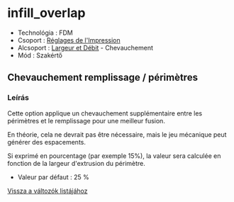 # infill\_overlap

* Technológia : FDM
* Csoport : [Réglages de l'Impression](../print_settings/print_settings.md)
* Alcsoport : [Largeur et Débit](../print_settings/print_settings.md#largeur-et-débit) - Chevauchement
* Mód : Szakértő

## Chevauchement remplissage / périmètres

### Leírás

Cette option applique un chevauchement supplémentaire entre les périmètres et le remplissage pour une meilleur fusion.

En théorie, cela ne devrait pas être nécessaire, mais le jeu mécanique peut générer des espacements.

Si exprimé en pourcentage \(par exemple 15%\), la valeur sera calculée en fonction de la largeur d'extrusion du périmètre.

* Valeur par défaut : 25 %

[Vissza a változók listájához](variable_list.md)

